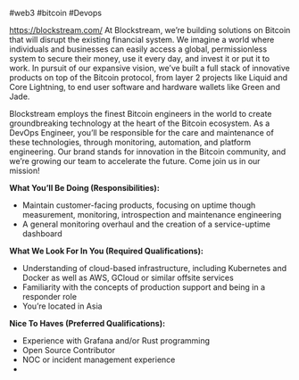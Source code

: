 #web3 #bitcoin #Devops

https://blockstream.com/
At Blockstream, we’re building solutions on Bitcoin that will disrupt the existing financial system. We imagine a world where individuals and businesses can easily access a global, permissionless system to secure their money, use it every day, and invest it or put it to work. In pursuit of our expansive vision, we’ve built a full stack of innovative products on top of the Bitcoin protocol, from layer 2 projects like Liquid and Core Lightning, to end user software and hardware wallets like Green and Jade. 

Blockstream employs the finest Bitcoin engineers in the world to create groundbreaking technology at the heart of the Bitcoin ecosystem. As a DevOps Engineer, you’ll be responsible for the care and maintenance of these technologies, through monitoring, automation, and platform engineering. Our brand stands for innovation in the Bitcoin community, and we’re growing our team to accelerate the future. Come join us in our mission!

**What You’ll Be Doing (Responsibilities):**

- Maintain customer-facing products, focusing on uptime though measurement, monitoring, introspection and maintenance engineering
- A general monitoring overhaul and the creation of a service-uptime dashboard

**What We Look For In You (Required Qualifications):**

- Understanding of cloud-based infrastructure, including Kubernetes and Docker as well as AWS, GCloud or similar offsite services
- Familiarity with the concepts of production support and being in a responder role
- You’re located in Asia

**Nice To Haves (Preferred Qualifications):**

- Experience with Grafana and/or Rust programming
- Open Source Contributor
- NOC or incident management experience
- 